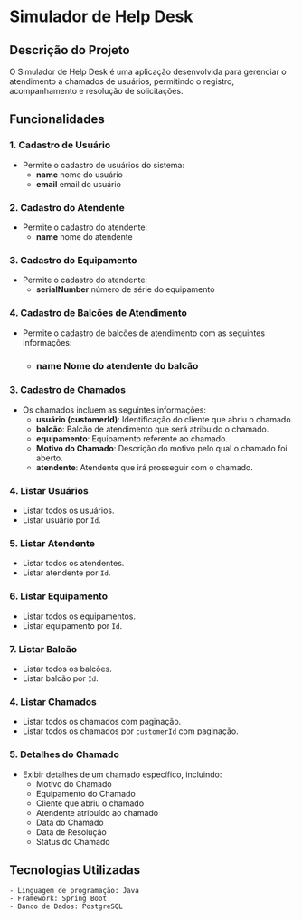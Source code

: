 # Simulador de Help Desk

## Descrição do Projeto
O Simulador de Help Desk é uma aplicação desenvolvida para gerenciar o atendimento a chamados de usuários, permitindo o registro, acompanhamento e resolução de solicitações.

## Funcionalidades

### 1. Cadastro de Usuário
- Permite o cadastro de usuários do sistema:
    - **name** nome do usuário
    - **email** email do usuário

### 2. Cadastro do Atendente
- Permite o cadastro do atendente:
    - **name** nome do atendente

### 3. Cadastro do Equipamento
- Permite o cadastro do atendente:
    - **serialNumber** número de série do equipamento

### 4. Cadastro de Balcões de Atendimento
- Permite o cadastro de balcões de atendimento com as seguintes informações:
    - ### name Nome do atendente do balcão

### 3. Cadastro de Chamados
- Os chamados incluem as seguintes informações:
    - **usuário (customerId)**: Identificação do cliente que abriu o chamado.
    - **balcão**: Balcão de atendimento que será atribuido o chamado.
    - **equipamento**: Equipamento referente ao chamado.
    - **Motivo do Chamado**: Descrição do motivo pelo qual o chamado foi aberto.
    - **atendente**: Atendente que irá prosseguir com o chamado.

### 4. Listar Usuários
- Listar todos os usuários.
- Listar usuário por `Id`.

### 5. Listar Atendente
- Listar todos os atendentes.
- Listar atendente por `Id`.

### 6. Listar Equipamento
- Listar todos os equipamentos.
- Listar equipamento por `Id`.

### 7. Listar Balcão
- Listar todos os balcões.
- Listar balcão por `Id`.

### 4. Listar Chamados
- Listar todos os chamados com paginação.
- Listar todos os chamados por `customerId` com paginação.

### 5. Detalhes do Chamado
- Exibir detalhes de um chamado específico, incluindo:
    - Motivo do Chamado
    - Equipamento do Chamado
    - Cliente que abriu o chamado
    - Atendente atribuído ao chamado
    - Data do Chamado
    - Data de Resolução
    - Status do Chamado

## Tecnologias Utilizadas
    - Linguagem de programação: Java
    - Framework: Spring Boot
    - Banco de Dados: PostgreSQL

